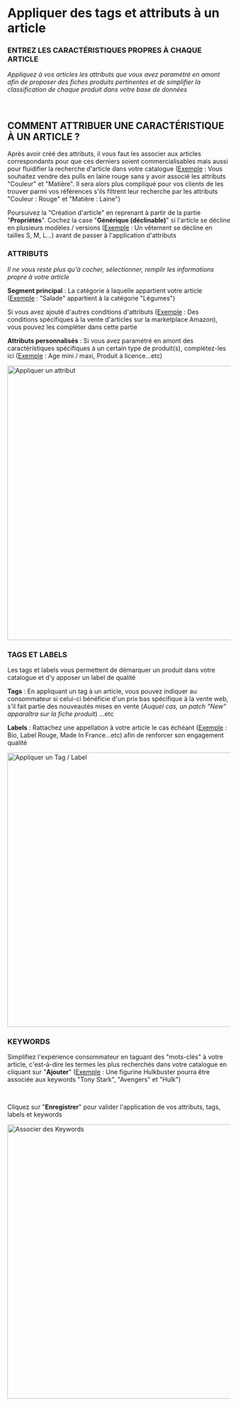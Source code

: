 # Appliquer des tags et attributs à un article


<h3 ><strong>ENTREZ LES CARACT&Eacute;RISTIQUES PROPRES &Agrave; CHAQUE ARTICLE</strong></h3>


<p><span ><em>Appliquez &agrave; vos articles les attributs que vous avez param&eacute;tr&eacute; en amont afin de proposer des fiches produits pertinentes et de simplifier la classification de chaque produit dans votre base de donn&eacute;es</em></span></p>
<p>&nbsp;</p>


<h2>COMMENT ATTRIBUER UNE CARACT&Eacute;RISTIQUE &Agrave; UN ARTICLE ?</h2>
<p>Apr&egrave;s&nbsp;avoir cr&eacute;&eacute; des attributs, il vous faut les associer aux articles correspondants pour que ces derniers soient commercialisables mais aussi pour fluidifier la recherche d'article dans votre catalogue (<span style="text-decoration: underline;">Exemple</span> : Vous souhaitez vendre des pulls en laine rouge sans y avoir associ&eacute; les attributs "Couleur" et "Mati&egrave;re". Il sera alors plus compliqu&eacute; pour vos clients de les trouver parmi vos r&eacute;f&eacute;rences s'ils filtrent leur recherche par les attributs "Couleur : Rouge" et "Mati&egrave;re : Laine")</p>
<p>Poursuivez la "Cr&eacute;ation d'article" en reprenant &agrave; partir de la partie "<strong>Propri&eacute;t&eacute;s</strong>". Cochez la case "<strong>G&eacute;n&eacute;rique (d&eacute;clinable)</strong>" si l'article se d&eacute;cline en plusieurs mod&egrave;les / versions (<span style="text-decoration: underline;">Exemple</span> : Un v&ecirc;tement se d&eacute;cline en tailles S, M, L...) avant de passer &agrave; l'application d'attributs</p>


<h3>ATTRIBUTS</h3>
<p><em>Il ne vous reste plus qu'&agrave; cocher, s&eacute;lectionner, remplir les informations propre &agrave; votre article</em></p>
<p><strong>Segment principal</strong> : La cat&eacute;gorie &agrave; laquelle appartient votre article (<span style="text-decoration: underline;">Exemple</span> : "Salade" appartient &agrave; la cat&eacute;gorie "L&eacute;gumes")</p>
<p>Si vous avez ajout&eacute; d'autres conditions d'attributs (<span style="text-decoration: underline;">Exemple</span> : Des conditions sp&eacute;cifiques &agrave; la vente d'articles sur la marketplace Amazon), vous pouvez les compl&eacute;ter dans cette partie&nbsp;</p>
<p><strong>Attributs personnalis&eacute;s</strong> : Si vous avez param&eacute;tr&eacute; en amont des caract&eacute;ristiques sp&eacute;cifiques &agrave; un certain type de produit(s), compl&eacute;tez-les ici (<span style="text-decoration: underline;">Exemple</span> : Age mini / maxi, Produit &agrave; licence...etc)</p>


<p><img src="https://datasimplemente.blob.core.windows.net/aide/associer-attribut.gif" alt="Appliquer un attribut" width="1100" height="619" /></p>


<h3>TAGS ET LABELS&nbsp;</h3>
<p>Les tags et labels vous permettent de&nbsp;d&eacute;marquer un produit dans votre catalogue et d'y apposer un label de qualit&eacute;</p>
<p><strong>Tags</strong> : En appliquant un tag &agrave; un article, vous pouvez indiquer au consommateur si celui-ci b&eacute;n&eacute;ficie d'un prix bas sp&eacute;cifique &agrave; la vente web, s'il fait partie des nouveaut&eacute;s mises en vente (<em>Auquel cas, un patch "New" appara&icirc;tra sur la fiche produit</em>) ...etc</p>
<p><strong>Labels</strong> : Rattachez une appellation &agrave; votre article le cas &eacute;ch&eacute;ant (<span style="text-decoration: underline;">Exemple</span> : Bio, Label Rouge, Made In France...etc) afin de renforcer son engagement qualit&eacute;</p>


<p><img src="https://datasimplemente.blob.core.windows.net/aide/appliquer-tag-label-min.gif" alt="Appliquer un Tag / Label" width="1100" height="619" /></p>


<h3>KEYWORDS</h3>
<p>Simplifiez l'exp&eacute;rience&nbsp;consommateur en taguant des "mots-cl&eacute;s" &agrave; votre article, c'est-&agrave;-dire les termes les plus recherch&eacute;s dans&nbsp;votre catalogue en cliquant sur "<strong>Ajouter</strong>" (<span style="text-decoration: underline;">Exemple</span> : Une figurine Hulkbuster pourra &ecirc;tre associ&eacute;e aux keywords "Tony Stark", "Avengers" et "Hulk")</p>
<p>&nbsp;</p>
<p>Cliquez sur "<strong>Enregistrer</strong>" pour&nbsp;valider l'application de&nbsp;vos attributs, tags, labels et keywords</p>


<p><img src="https://datasimplemente.blob.core.windows.net/aide/associer-keywords.GIF" alt="Associer des Keywords" width="1100" height="619" /></p>

